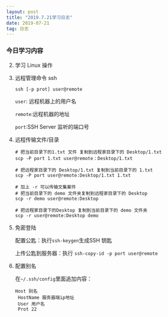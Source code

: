 ```yaml
---
layout: post
title: "2019.7.21学习日志"
date: 2019-07-21
tag: 日志
---
```


### 今日学习内容

2. 学习 Linux 操作

3. 远程管理命令 ssh

   ```
   ssh [-p prot] user@remote
   ```

   `user`: 远程机器上的用户名

   `remote`:远程机器的地址

   `port`:SSH Server 监听的端口号
   
4. 远程传输文件/目录

   ```
   # 把当前目录下的1.txt 文件 复制到远程家目录下的 Desktop/1.txt
   scp -P port 1.txt user@remote：Desktop/1.txt
   
   # 把远程家目录下的 Desktop/1.txt 复制到当前目录下的 1.txt
   scp -P port user@remote:Desktop/1.txt 1.txt
   
   # 加上 -r 可以传输文集案件
   # 把当前目录下的 demo 文件夹复制到远程家目录下的 Desktop
   scp -r demo user@remote:Desktop
   
   # 把远程家目录下的Desktop 复制到当前目录下的 demo 文件夹
   scp -r user@remote:Desktop demo
   
   ```

4. 免密登陆

   配置公匙：执行`ssh-keygen`生成SSH 钥匙

   上传公匙到服务器：执行 `ssh-copy-id -p port user@remote`
   
6. 配置别名

   在`~/.ssh/config`里面追加内容：

   ```
   Host 别名
   	HostName 服务器端ip地址
   	User 用户名
   	Prot 22
   ```

   

